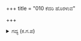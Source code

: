+++
title = "010 ಕೆದರಿ ಹೊರಳುವ"

+++

<details><summary>ಗದ್ಯ (ಕ.ಗ.ಪ) </summary>

10. ಕೆಳಗೆ ಬಿದ್ದು ಹೊರಳುವ ಸಾರಥಿಯನ್ನು ಮೇಲೆತ್ತಿದನು. ಯುದ್ಧದ ಸಮಾಚಾರವನ್ನು ಕೇಳಿದನು. ಶಮೆ, ಸಹನೆ, ವಿವೇಕವನ್ನು ಪಕ್ಕಕ್ಕೆ ನೂಕಿದನು. ದುಃಖವನ್ನು ಪಕ್ಕಕ್ಕೆ ಒದ್ದು, ರೋಮರೋಮದಲ್ಲಿ ಉತ್ಸಾಹವನ್ನು ಹೆಚ್ಚಿಸಿಕೊಂಡನು.  ಪರಾಕ್ರಮ ಹೆಚ್ಚಾಗಿ ರೋಷಭಾವದಲ್ಲಿ ಅಶ್ವತ್ಥಾಮನ ಮನದ ಅಳುಕು ಕಡಿಮೆಯಾಯಿತು.
</details>
